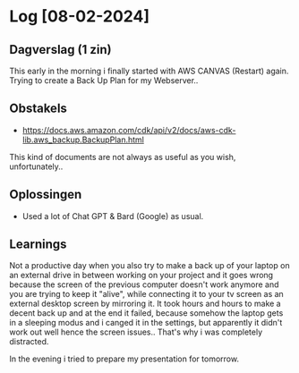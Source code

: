 # Log [08-02-2024]

## Dagverslag (1 zin)
This early in the morning i finally started with AWS CANVAS (Restart) again. Trying to create a Back Up Plan for my Webserver..

## Obstakels
- https://docs.aws.amazon.com/cdk/api/v2/docs/aws-cdk-lib.aws_backup.BackupPlan.html 

This kind of documents are not always as useful as you wish, unfortunately..

## Oplossingen

- Used a lot of Chat GPT & Bard (Google) as usual. 

## Learnings

Not a productive day when you also try to make a back up of your laptop on an external drive in between working on your project and it goes wrong because the screen of the previous computer doesn't work anymore and you are trying to keep it "alive", while connecting it to your tv screen as an external desktop screen by mirroring it. It took hours and hours to make a decent back up and at the end it failed, because somehow the laptop gets in a sleeping modus and i canged it in the settings, but apparently it didn't work out well hence the screen issues..
That's why i was completely distracted. 

In the evening i tried to prepare my presentation for tomorrow.